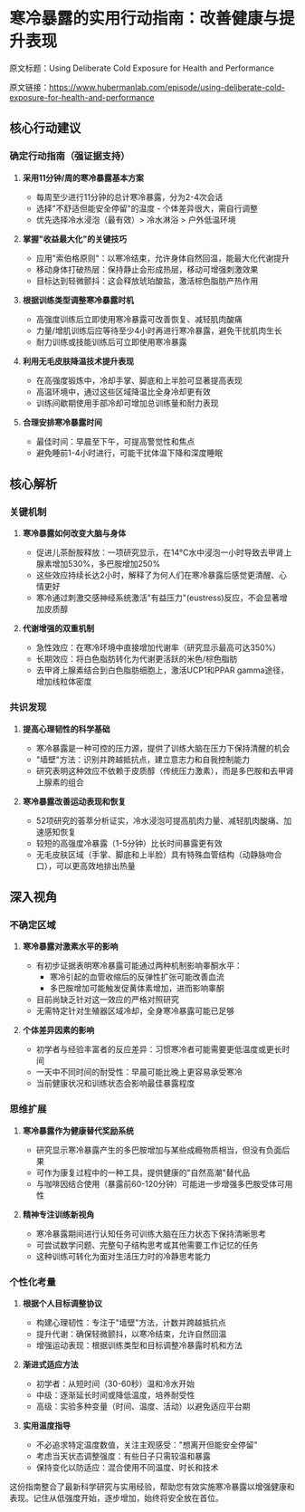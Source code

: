 # 寒冷暴露的实用行动指南：改善健康与提升表现

原文标题：Using Deliberate Cold Exposure for Health and Performance

原文链接：https://www.hubermanlab.com/episode/using-deliberate-cold-exposure-for-health-and-performance

## 核心行动建议

### 确定行动指南（强证据支持）

1. **采用11分钟/周的寒冷暴露基本方案**
   * 每周至少进行11分钟的总计寒冷暴露，分为2-4次会话
   * 选择"不舒适但能安全停留"的温度 - 个体差异很大，需自行调整
   * 优先选择冷水浸泡（最有效）> 冷水淋浴 > 户外低温环境

2. **掌握"收益最大化"的关键技巧**
   * 应用"索伯格原则"：以寒冷结束，允许身体自然回温，能最大化代谢提升
   * 移动身体打破热层：保持静止会形成热层，移动可增强刺激效果
   * 目标达到轻微颤抖：这会释放琥珀酸盐，激活棕色脂肪产热作用

3. **根据训练类型调整寒冷暴露时机**
   * 高强度训练后立即使用寒冷暴露可改善恢复、减轻肌肉酸痛
   * 力量/增肌训练后应等待至少4小时再进行寒冷暴露，避免干扰肌肉生长
   * 耐力训练或技能训练后可立即使用寒冷暴露

4. **利用无毛皮肤降温技术提升表现**
   * 在高强度锻炼中，冷却手掌、脚底和上半脸可显著提高表现
   * 高温环境中，通过这些区域降温比全身冷却更有效
   * 训练间歇期使用手部冷却可增加总训练量和耐力表现

5. **合理安排寒冷暴露时间**
   * 最佳时间：早晨至下午，可提高警觉性和焦点
   * 避免睡前1-4小时进行，可能干扰体温下降和深度睡眠

## 核心解析

### 关键机制

1. **寒冷暴露如何改变大脑与身体**
   * 促进儿茶酚胺释放：一项研究显示，在14°C水中浸泡一小时导致去甲肾上腺素增加530%，多巴胺增加250%
   * 这些效应持续长达2小时，解释了为何人们在寒冷暴露后感觉更清醒、心情更好
   * 寒冷通过刺激交感神经系统激活"有益压力"(eustress)反应，不会显著增加皮质醇

2. **代谢增强的双重机制**
   * 急性效应：在寒冷环境中直接增加代谢率（研究显示最高可达350%）
   * 长期效应：将白色脂肪转化为代谢更活跃的米色/棕色脂肪
   * 去甲肾上腺素结合到白色脂肪细胞上，激活UCP1和PPAR gamma途径，增加线粒体密度

### 共识发现

1. **提高心理韧性的科学基础**
   * 寒冷暴露是一种可控的压力源，提供了训练大脑在压力下保持清醒的机会
   * "墙壁"方法：识别并跨越抵抗点，建立意志力和自我控制能力
   * 研究表明这种效应不依赖于皮质醇（传统压力激素），而是多巴胺和去甲肾上腺素的组合

2. **寒冷暴露改善运动表现和恢复**
   * 52项研究的荟萃分析证实，冷水浸泡可提高肌肉力量、减轻肌肉酸痛、加速感知恢复
   * 较短的高强度冷暴露（1-5分钟）比长时间暴露更有效
   * 无毛皮肤区域（手掌、脚底和上半脸）具有特殊血管结构（动静脉吻合口），可以更高效地排出热量

## 深入视角

### 不确定区域

1. **寒冷暴露对激素水平的影响**
   * 有初步证据表明寒冷暴露可能通过两种机制影响睾酮水平：
     - 寒冷引起的血管收缩后的反弹性扩张可能改善血流
     - 多巴胺增加可能触发促黄体素增加，进而影响睾酮
   * 目前尚缺乏针对这一效应的严格对照研究
   * 无需特定针对生殖器区域冷却，全身寒冷暴露可能已足够

2. **个体差异因素的影响**
   * 初学者与经验丰富者的反应差异：习惯寒冷者可能需要更低温度或更长时间
   * 一天中不同时间的耐受性：早晨可能比晚上更容易承受寒冷
   * 当前健康状况和训练状态会影响最佳暴露程度

### 思维扩展

1. **寒冷暴露作为健康替代奖励系统**
   * 研究显示寒冷暴露产生的多巴胺增加与某些成瘾物质相当，但没有负面后果
   * 可作为康复过程中的一种工具，提供健康的"自然高潮"替代品
   * 与咖啡因结合使用（暴露前60-120分钟）可能进一步增强多巴胺受体可用性

2. **精神专注训练新视角**
   * 寒冷暴露期间进行认知任务可训练大脑在压力状态下保持清晰思考
   * 可尝试数学问题、完整句子结构思考或其他需要工作记忆的任务
   * 这种训练可转化为面对生活压力时的冷静思考能力

### 个性化考量

1. **根据个人目标调整协议**
   * 构建心理韧性：专注于"墙壁"方法，计数并跨越抵抗点
   * 提升代谢：确保轻微颤抖，以寒冷结束，允许自然回温
   * 增强运动表现：根据训练类型和目标调整冷暴露时机和方法

2. **渐进式适应方法**
   * 初学者：从短时间（30-60秒）温和冷水开始
   * 中级：逐渐延长时间或降低温度，培养耐受性
   * 高级：实验多种变量（时间、温度、活动）以避免适应平台期

3. **实用温度指导**
   * 不必追求特定温度数值，关注主观感受："想离开但能安全停留"
   * 考虑当天状态调整强度：有些日子只需较温和暴露
   * 保持变化以防适应：混合使用不同温度、时长和技术

这份指南整合了最新科学研究与实用经验，帮助您有效实施寒冷暴露以增强健康和表现。记住从低强度开始，逐步增加，始终将安全放在首位。
